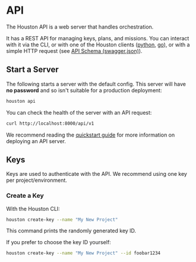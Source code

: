 
# API

The Houston API is a web server that handles orchestration.

It has a REST API for managing keys, plans, and missions. You can interact with it via the CLI, or with one of the Houston 
clients ([python](https://pypi.org/project/houston-client/), [go](https://github.com/datasparq-ai/houston/client)), 
or with a simple HTTP request (see [API Schema (swagger.json)](https://storage.googleapis.com/houston-static/swagger.json)).

## Start a Server

The following starts a server with the default config. This server will have **no password** and so isn't suitable for
a production deployment:

```bash
houston api
```

You can check the health of the server with an API request:

```bash
curl http://localhost:8000/api/v1
```

We recommend reading the [quickstart guide](https://github.com/datasparq-intelligent-products/houston-quickstart-python)
for more information on deploying an API server. 

## Keys

Keys are used to authenticate with the API. We recommend using one key per project/environment.


### Create a Key

With the Houston CLI:

```bash
houston create-key --name "My New Project"
```

This command prints the randomly generated key ID.

If you prefer to choose the key ID yourself:

```bash
houston create-key --name "My New Project" --id foobar1234
```

